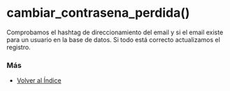 # cambiar_contrasena_perdida()

Comprobamos el hashtag de direccionamiento del email y si el email existe para un usuario en la base de datos. Si todo está correcto actualizamos el registro. 

### Más

  * [Volver al Índice](./index.md)
